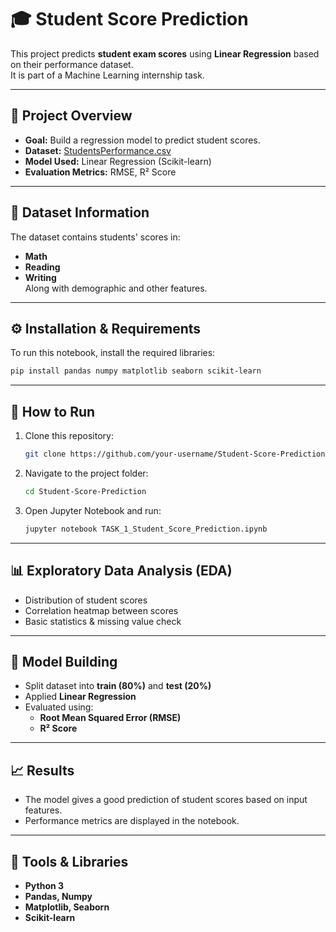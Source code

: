 # 🎓 Student Score Prediction

This project predicts **student exam scores** using **Linear Regression** based on their performance dataset.  
It is part of a Machine Learning internship task.

---

## 📌 Project Overview
- **Goal:** Build a regression model to predict student scores.
- **Dataset:** [StudentsPerformance.csv](https://www.kaggle.com/datasets/spscientist/students-performance-in-exams)
- **Model Used:** Linear Regression (Scikit-learn)
- **Evaluation Metrics:** RMSE, R² Score

---

## 📂 Dataset Information
The dataset contains students' scores in:
- **Math**
- **Reading**
- **Writing**  
Along with demographic and other features.

---

## ⚙️ Installation & Requirements
To run this notebook, install the required libraries:

```bash
pip install pandas numpy matplotlib seaborn scikit-learn
```

---

## 🚀 How to Run
1. Clone this repository:
   ```bash
   git clone https://github.com/your-username/Student-Score-Prediction.git
   ```
2. Navigate to the project folder:
   ```bash
   cd Student-Score-Prediction
   ```
3. Open Jupyter Notebook and run:
   ```bash
   jupyter notebook TASK_1_Student_Score_Prediction.ipynb
   ```

---

## 📊 Exploratory Data Analysis (EDA)
- Distribution of student scores
- Correlation heatmap between scores
- Basic statistics & missing value check

---

## 🤖 Model Building
- Split dataset into **train (80%)** and **test (20%)**
- Applied **Linear Regression**
- Evaluated using:
  - **Root Mean Squared Error (RMSE)**
  - **R² Score**

---

## 📈 Results
- The model gives a good prediction of student scores based on input features.
- Performance metrics are displayed in the notebook.

---

## 📌 Tools & Libraries
- **Python 3**
- **Pandas, Numpy**
- **Matplotlib, Seaborn**
- **Scikit-learn**




